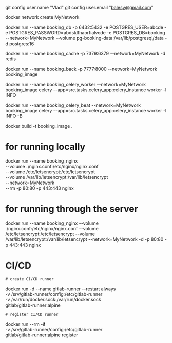 git config user.name "Vlad"
git config user.email "balesy@gmail.com"


docker network create MyNetwork

docker run --name booking_db -p 6432:5432 -e POSTGRES_USER=abcde -e POSTGRES_PASSWORD=abdsklfhaorfialvcde -e POSTGRES_DB=booking --network=MyNetwork --volume pg-booking-data:/var/lib/postgresql/data -d postgres:16

docker run --name booking_cache -p 7379:6379 --network=MyNetwork -d redis  

docker run --name booking_back -p 7777:8000 --network=MyNetwork booking_image

docker run --name booking_celery_worker --network=MyNetwork booking_image celery --app=src.tasks.celery_app:celery_instance worker -l INFO

docker run --name booking_celery_beat --network=MyNetwork booking_image celery --app=src.tasks.celery_app:celery_instance worker -l INFO -B

docker build -t booking_image .

# for running locally
docker run --name booking_nginx \
--volume .\nginx.conf:/etc/nginx/nginx.conf \
--volume /etc/letsencrypt:/etc/letsencrypt \
--volume /var/lib/letsencrypt:/var/lib/letsencrypt \
--network=MyNetwork \
--rm -p 80:80 -p 443:443 nginx 


# for running through the server 
docker run --name booking_nginx --volume ./nginx.conf:/etc/nginx/nginx.conf --volume /etc/letsencrypt:/etc/letsencrypt --volume /var/lib/letsencrypt:/var/lib/letsencrypt --network=MyNetwork -d -p 80:80 -p 443:443 nginx 


# CI/CD
    # create CI/CD runner
docker run -d --name gitlab-runner --restart always \
  -v /srv/gitlab-runner/config:/etc/gitlab-runner \
  -v /var/run/docker.sock:/var/run/docker.sock \
  gitlab/gitlab-runner:alpine

    # register CI/CD runner
docker run --rm -it \
    -v /srv/gitlab-runner/config:/etc/gitlab-runner \
    gitlab/gitlab-runner:alpine register